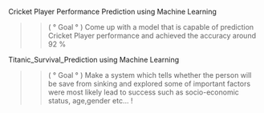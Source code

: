 Cricket Player Performance Prediction using Machine Learning 
>>( ° Goal ° )
Come up with a model that is capable of prediction Cricket Player performance and achieved the accuracy around 92 %

Titanic_Survival_Prediction using Machine Learning 
>>( ° Goal ° )
Make a system which tells whether the person will be save from sinking and explored some of important factors were most likely lead to success such as socio-economic status, age,gender etc... ! 
